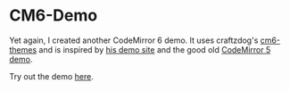 # CM6-Demo

Yet again, I created another CodeMirror 6 demo. It uses craftzdog's [cm6-themes](https://github.com/craftzdog/cm6-themes) and is inspired by [his demo site](https://cm6-themes.netlify.app/) and the good old [CodeMirror 5 demo](https://codemirror.net/5/index.html).

Try out the demo [here]().